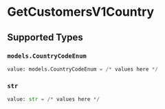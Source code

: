 # GetCustomersV1Country


## Supported Types

### `models.CountryCodeEnum`

```python
value: models.CountryCodeEnum = /* values here */
```

### `str`

```python
value: str = /* values here */
```


